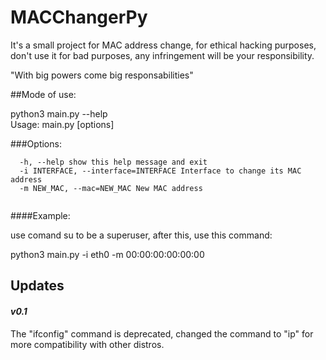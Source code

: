 # MACChangerPy
It's a small project for MAC address change, for ethical hacking purposes, don't use it for bad purposes, any infringement will be your responsibility.

"With big powers come big responsabilities"

##Mode of use:

python3 main.py --help                                  
Usage: main.py [options]

###Options:
```
  -h, --help show this help message and exit
  -i INTERFACE, --interface=INTERFACE Interface to change its MAC address
  -m NEW_MAC, --mac=NEW_MAC New MAC address
                                      
```                                      
####Example:

use comand su to be a superuser, after this, use this command:

python3 main.py -i eth0 -m 00:00:00:00:00:00


## Updates

#### _v0.1_

  The "ifconfig" command is deprecated, changed the command to "ip" for more compatibility with other distros.

